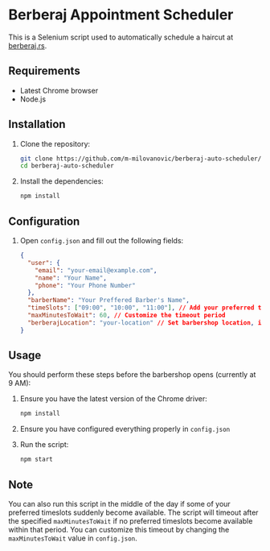 # Berberaj Appointment Scheduler

This is a Selenium script used to automatically schedule a haircut at [berberaj.rs](https://www.berberaj.rs/).

## Requirements

- Latest Chrome browser
- Node.js

## Installation

1. Clone the repository:
    ```sh
    git clone https://github.com/m-milovanovic/berberaj-auto-scheduler/
    cd berberaj-auto-scheduler
    ```

2. Install the dependencies:
    ```sh
    npm install
    ```

## Configuration

1. Open `config.json` and fill out the following fields:
    ```json
    {
      "user": {
        "email": "your-email@example.com",
        "name": "Your Name",
        "phone": "Your Phone Number"
      },
      "barberName": "Your Preffered Barber's Name",
      "timeSlots": ["09:00", "10:00", "11:00"], // Add your preferred timeslots
      "maxMinutesToWait": 60, // Customize the timeout period
      "berberajLocation": "your-location" // Set barbershop location, it can be either "center" or "spens"
    }
    ```

## Usage

You should perform these steps before the barbershop opens (currently at 9 AM):

1. Ensure you have the latest version of the Chrome driver:
    ```sh
    npm install
    ```

2. Ensure you have configured everything properly in `config.json`

3. Run the script:
    ```sh
    npm start
    ```

## Note

You can also run this script in the middle of the day if some of your preferred timeslots suddenly become available. The script will timeout after the specified `maxMinutesToWait` if no preferred timeslots become available within that period. You can customize this timeout by changing the `maxMinutesToWait` value in `config.json`.
